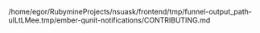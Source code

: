 /home/egor/RubymineProjects/nsuask/frontend/tmp/funnel-output_path-uILtLMee.tmp/ember-qunit-notifications/CONTRIBUTING.md